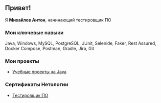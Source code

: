 ## Привет!

Я <b>Михайлов Антон</b>, начинающий тестировщик ПО

### Мои ключевые навыки

Java, Windows, MySQL, PostgreSQL, JUnit, Selenide, Faker, Rest Assured, Docker Compose, Postman, Gradle, Jira, Git

### Мои проекты

* [Учебные проекты на Java](https://github.com/Mikhaylov-QA61/Mikhaylov-QA61/blob/main/Project.md)

### Сертификаты Нетологии

* [Тестировщик ПО](https://github.com/Mikhaylov-QA61/Mikhaylov-QA61/blob/main/certificate_QA.pdf)